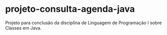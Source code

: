 # projeto-consulta-agenda-java
Projeto para conclusão da disciplina de Linguagem de Programação I sobre Classes em Java.
